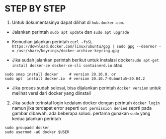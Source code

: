 # STEP BY STEP
1. Untuk dokumentasinya dapat dilihat di `hub.docker.com`.
- Jalankan perintah `sudo apt update` dan `sudo apt upgrade`
- Kemudian jalankan perintah `curl -fsSL https://download.docker.com/linux/ubuntu/gpg | sudo gpg --dearmor -o /usr/share/keyrings/docker-archive-keyring.gpg`

- Jika sudah jalankan perintah berikut untuk instalasi docker`sudo apt-get install docker-ce docker-ce-cli containerd.io` atau
```
sudo snap install docker     # version 20.10.8, or
sudo apt  install docker.io  # version 20.10.7-0ubuntu5~20.04.2
```
- Jika proses sudah selesai, bisa dijalankan perintah `docker version` untuk melihat versi dari docker yang diinstall

2. Jika sudah terinstal login kedalam docker dengan perintah `docker login` namun jika terdapat error seperti `Got permission denied` seprti pada gambar dibawah. ada beberapa solusi. pertama gunakan `sudo` yang kedua jalankan perintah 
```
sudo groupadd docker
sudo usermod -aG docker $USER
```


